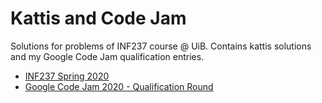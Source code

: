 # Kattis and Code Jam
Solutions for problems of INF237 course @ UiB. Contains kattis solutions and my Google Code Jam qualification entries.

- [INF237 Spring 2020](https://uib.kattis.com/courses/INF237/spring20)
- [Google Code Jam 2020 - Qualification Round](https://codingcompetitions.withgoogle.com/codejam/round/000000000019fd27)
